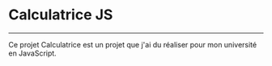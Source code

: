 # Calculatrice JS
------------------
Ce projet Calculatrice est un projet que j'ai du réaliser pour mon université en JavaScript.
